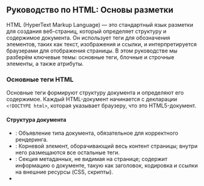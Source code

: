 ## Руководство по HTML: Основы разметки

HTML (HyperText Markup Language) — это стандартный язык разметки для создания веб-страниц, который определяет структуру и содержимое документа. Он использует теги для обозначения элементов, таких как текст, изображения и ссылки, и интерпретируется браузерами для отображения страницы. В этом руководстве мы разберём ключевые темы: основные теги, блочные и строчные элементы, а также атрибуты.

### Основные теги HTML

Основные теги формируют структуру документа и определяют его содержимое. Каждый HTML-документ начинается с декларации `<!DOCTYPE html>`, которая указывает браузеру, что это HTML5-документ.

#### Структура документа

- **<!DOCTYPE html>**: Объявление типа документа, обязательное для корректного рендеринга.
- **<html>**: Корневой элемент, оборачивающий весь контент страницы; внутри него размещаются все остальные теги.
- **<head>**: Секция метаданных, не видимая на странице; содержит информацию о документе, такую как заголовок, кодировка и ссылки на внешние ресурсы (CSS, скрипты).
- **<title>**: Определяет заголовок страницы, отображаемый во вкладке браузера и в поисковых результатах.
- **<body>**: Основная часть документа, содержащая видимый контент: текст, изображения, ссылки и другие элементы.

Пример базовой структуры:

```html
<!DOCTYPE html>
<html>
<head>
    <title>Моя первая страница</title>
</head>
<body>
    <h1>Заголовок страницы</h1>
    <p>Это параграф текста.</p>
</body>
</html>
```

Этот шаблон является основой для любой веб-страницы.

#### Теги для текста и заголовков

```
- **<h1> — <h6>**: Заголовки от самого крупного (h1) до самого мелкого (h6); используются для иерархии контента и SEO.
```

- **<p>**: Параграф текста; основной элемент для блоков текста.
- **<div>**: Универсальный контейнер для группировки элементов; не имеет семантики, но полезен для стилей.


#### Теги для списков

- **<ul>**: Неупорядоченный список (маркеры, например, точки).
- **<ol>**: Упорядоченный список (нумерация).

```
- **<li>**: Элемент списка; вложенный в <ul> или <ol>.
```

Пример списка:

```html
<ul>
    <li>Элемент 1</li>
    <li>Элемент 2</li>
</ul>
```


#### Теги для ссылок и изображений

- **<a>**: Гиперссылка; создаёт кликабельные ссылки.
- **<img>**: Вставка изображения; не является контейнером (самозакрывающийся тег).

Пример:

```html
<a href="https://example.com">Ссылка</a>
<img src="image.jpg" alt="Описание изображения">
```


#### Семантические теги (HTML5)

- **<header>**: Шапка страницы или раздела (логотип, навигация).
- **<nav>**: Навигационное меню.
- **<main>**: Основное содержимое страницы.
- **<article>**: Независимый блок контента (статья, пост).
- **<aside>**: Боковая панель (сайдбар).
- **<footer>**: Подвал страницы или раздела.

Эти теги улучшают доступность и SEO.

### Блочные и строчные элементы

Элементы HTML делятся на блочные (block-level) и строчные (inline), что влияет на их отображение: блочные занимают всю доступную ширину и начинаются с новой строки, строчные — только необходимую ширину и не переносят строку.

#### Блочные элементы

Блочные элементы создают "блоки" контента, всегда начиная новую строку и растягиваясь по ширине контейнера. Они подходят для разделов страницы.

- **<div>**: Универсальный блочный контейнер для группировки.
- **<p>**: Параграф; автоматически добавляет отступы.

```
- **<h1> — <h6>**: Заголовки; всегда блочные.
```

```
- **<ul>, <ol>, <li>**: Списки; каждый <li> — блочный.
```

```
- **<header>, <nav>, <main>, <article>, <aside>, <footer>**: Семантические блоки.
```

Пример:

```html
<div>
    <h1>Блочный заголовок</h1>
    <p>Это блочный параграф, который займёт всю ширину.</p>
</div>
```

Здесь элементы расположатся друг под другом.

#### Строчные элементы

Строчные элементы отображаются в строке, не перенося её, и занимают только место, необходимое для содержимого. Они идеальны для фрагментов текста.

- **<span>**: Универсальный строчный контейнер.
- **<a>**: Ссылка; строчная по умолчанию.
- **<img>**: Изображение; строчное, но может быть настроено.
- **<strong>**: Полужирный текст (семантически важный).
- **<em>**: Курсив (семантически акцент).
- **<b>**: Полужирный (визуально, без семантики).
- **<i>**: Курсив (визуально).

Пример:

```html
<p>Это строчный текст с <a href="#">ссылкой</a> и <strong>полужирным</strong> словом.</p>
<span>Строчный span внутри параграфа.</span>
```

Элементы останутся в одной строке.

#### Разница и применение

- Блочные: Для структуры (разделы, блоки); можно задавать ширину/высоту.
- Срочные: Для inline-контента (текст, ссылки); ширина зависит от содержимого.
- Преобразование: CSS (display: block/inline) может изменить поведение.


### Атрибуты элементов

Атрибуты — это дополнительные свойства тегов, указываемые внутри открывающего тега в формате `атрибут="значение"`. Они предоставляют метаданные или поведение элементам.

#### Глобальные атрибуты (применяются ко всем элементам)

- **id**: Уникальный идентификатор элемента (для CSS/JS); значение должно быть уникальным в документе.
- **class**: Класс для группировки элементов (для CSS); может быть несколько значений через пробел.
- **style**: Встроенные стили (inline CSS); не рекомендуется для больших проектов.
- **title**: Подсказка (tooltip) при наведении; отображается в браузере.
- **lang**: Язык содержимого (например, lang="ru").

Пример:

```html
<div id="main" class="container" style="color: red;" title="Основной блок" lang="ru">
    Контент
</div>
```


#### Специфичные атрибуты

- **href** (для <a>): Адрес ссылки (URL).

```
- **src** (для <img>, <script>): Путь к ресурсу (изображение, скрипт).
```

- **alt** (для <img>): Альтернативный текст для доступности и SEO; отображается, если изображение не загрузилось.
- **target** (для <a>): Целевое окно (_blank — новая вкладка).

```
- **type** (для <input>, <button>): Тип элемента (text, submit).
```

- **charset** (для <meta>): Кодировка документа (utf-8).
- **rel** (для <link>): Отношение (stylesheet для CSS).

Пример с атрибутами:

```html
<a href="https://example.com" target="_blank" title="Перейти на сайт">Ссылка</a>
<img src="photo.jpg" alt="Фото природы" width="300" height="200">
```

Атрибуты width/height для <img> задают размеры.

#### Лучшие практики

- Используйте двойные кавычки для значений.
- Избегайте устаревших атрибутов (например, align — используйте CSS).
- Атрибуты data-* (например, data-id="123") для пользовательских данных.

Это руководство охватывает фундамент HTML; для углубления изучите CSS и JavaScript. Практикуйтесь в редакторах вроде VS Code, создавая простые страницы.
<span style="display:none"></span>

<div align="center">⁂</div>

